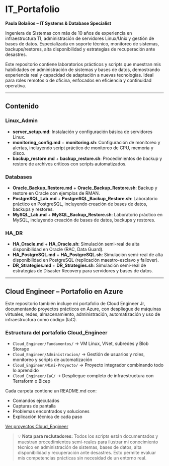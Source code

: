 # IT_Portafolio

**Paula Bolaños – IT Systems & Database Specialist**

Ingeniera de Sistemas con más de 10 años de experiencia en infraestructura TI, administración de servidores Linux/Unix y gestión de bases de datos. Especializada en soporte técnico, monitoreo de sistemas, backups/restores, alta disponibilidad y estrategias de recuperación ante desastres.

Este repositorio contiene laboratorios prácticos y scripts que muestran mis habilidades en administración de sistemas y bases de datos, demostrando experiencia real y capacidad de adaptación a nuevas tecnologías. Ideal para roles remotos o de oficina, enfocados en eficiencia y continuidad operativa.

---

## Contenido

### Linux_Admin
- **server_setup.md**: Instalación y configuración básica de servidores Linux.  
- **monitoring_config.md** + **monitoring.sh**: Configuración de monitoreo y alertas, incluyendo script práctico de monitoreo de CPU, memoria y disco.  
- **backup_restore.md** + **backup_restore.sh**: Procedimientos de backup y restore de archivos críticos con scripts automatizados.

### Databases
- **Oracle_Backup_Restore.md** + **Oracle_Backup_Restore.sh**: Backup y restore en Oracle con ejemplos de RMAN.  
- **PostgreSQL_Lab.md** + **PostgreSQL_Backup_Restore.sh**: Laboratorio práctico en PostgreSQL, incluyendo creación de bases de datos, backups y restores.  
- **MySQL_Lab.md** + **MySQL_Backup_Restore.sh**: Laboratorio práctico en MySQL, incluyendo creación de bases de datos, backups y restores.

### HA_DR
- **HA_Oracle.md** + **HA_Oracle.sh**: Simulación semi-real de alta disponibilidad en Oracle (RAC, Data Guard).  
- **HA_PostgreSQL.md** + **HA_PostgreSQL.sh**: Simulación semi-real de alta disponibilidad en PostgreSQL (replicación maestro-esclavo y failover).  
- **DR_Strategies.md** + **DR_Strategies.sh**: Simulación semi-real de estrategias de Disaster Recovery para servidores y bases de datos.

---
## Cloud Engineer – Portafolio en Azure

Este repositorio también incluye mi portafolio de Cloud Engineer Jr, documentando proyectos prácticos en Azure, con despliegue de máquinas virtuales, redes, almacenamiento, administración, automatización y uso de infraestructura como código (IaC).

### Estructura del portafolio Cloud_Engineer

- `Cloud_Engineer/Fundamentos/` → VM Linux, VNet, subredes y Blob Storage  
- `Cloud_Engineer/Administracion/` → Gestión de usuarios y roles, monitoreo y scripts de automatización  
- `Cloud_Engineer/Mini-Proyecto/` → Proyecto integrador combinando todo lo aprendido  
- `Cloud_Engineer/IaC/` → Despliegue completo de infraestructura con Terraform o Bicep  

Cada carpeta contiene un README.md con:
- Comandos ejecutados  
- Capturas de pantalla  
- Problemas encontrados y soluciones  
- Explicación técnica de cada paso  

[Ver proyectos Cloud_Engineer](./Cloud_engineer)


> 💡 **Nota para reclutadores:** Todos los scripts están documentados y muestran procedimientos semi-reales para ilustrar mi conocimiento técnico en administración de sistemas, bases de datos, alta disponibilidad y recuperación ante desastres. Esto permite evaluar mis competencias prácticas sin necesidad de un entorno real.
